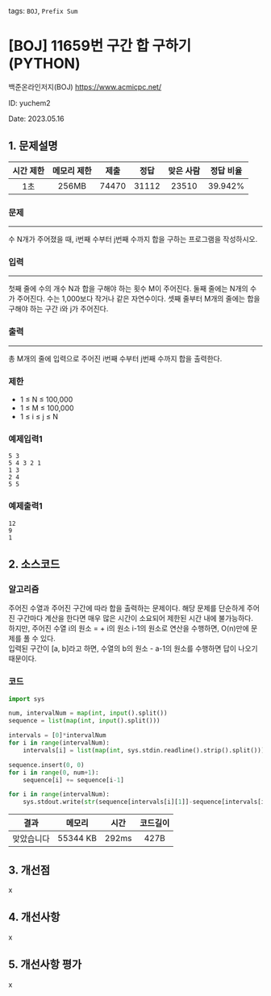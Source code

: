 tags: `BOJ`, `Prefix Sum`
# [BOJ] 11659번 구간 합 구하기 (PYTHON)
백준온라인저지(BOJ) https://www.acmicpc.net/

ID: yuchem2

Date: 2023.05.16
## 1. 문제설명
| 시간 제한 | 메모리 제한 | 제출  | 정답 | 맞은 사람 | 정답 비율 |
| :---: | :---: | :---: | :---: | :---: | :---: |
| 1초 | 256MB | 74470 | 31112 | 23510 | 39.942% |

### 문제
---
수 N개가 주어졌을 때, i번째 수부터 j번째 수까지 합을 구하는 프로그램을 작성하시오.
### 입력
---
첫째 줄에 수의 개수 N과 합을 구해야 하는 횟수 M이 주어진다. 둘째 줄에는 N개의 수가 주어진다. 수는 1,000보다 작거나 같은 자연수이다. 셋째 줄부터 M개의 줄에는 합을 구해야 하는 구간 i와 j가 주어진다.
### 출력
---
총 M개의 줄에 입력으로 주어진 i번째 수부터 j번째 수까지 합을 출력한다.

### 제한
+ 1 ≤ N ≤ 100,000
+ 1 ≤ M ≤ 100,000
+ 1 ≤ i ≤ j ≤ N

### 예제입력1
```
5 3
5 4 3 2 1
1 3
2 4
5 5
```
### 예제출력1
```
12
9
1
```
## 2. 소스코드

### 알고리즘

주어진 수열과 주어진 구간에 따라 합을 출력하는 문제이다. 해당 문제를 단순하게 주어진 구간마다 계산을 한다면 매우 많은 시간이 소요되어 제한된 시간 내에 불가능하다.  
하지만, 주어진 수열 i의 원소 = + i의 원소 i-1의 원소로 연산을 수행하면, O(n)만에 문제를 풀 수 있다.  
입력된 구간이 [a, b]라고 하면, 수열의 b의 원소 - a-1의 원소를 수행하면 답이 나오기 때문이다. 

### 코드
```Python
import sys

num, intervalNum = map(int, input().split())
sequence = list(map(int, input().split()))

intervals = [0]*intervalNum
for i in range(intervalNum):
    intervals[i] = list(map(int, sys.stdin.readline().strip().split()))

sequence.insert(0, 0)
for i in range(0, num+1):
    sequence[i] += sequence[i-1]

for i in range(intervalNum):
    sys.stdout.write(str(sequence[intervals[i][1]]-sequence[intervals[i][0]-1])+"\n")
```

| 결과 | 메모리 | 시간 | 코드길이 |
|:---:|:-----: | :---: | :----: |
| 맞았습니다 | 55344 KB | 292ms | 427B |

## 3. 개선점
x

## 4. 개선사항
x

## 5. 개선사항 평가
x
